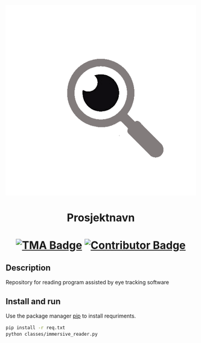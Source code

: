 <p align="center">
  
  <img src="img/product_logo.png">
  
</p>

<h1 align="center">

  Prosjektnavn



<h1 align="center">
  
  [![TMA Badge](https://img.shields.io/badge/TMA4851-Data%26Mind-blue?style=for-the-badge)](https://www.ntnu.no/eit/tma4851) 
  [![Contributor Badge](https://img.shields.io/badge/Contributors-6-blue?style=for-the-badge)](https://github.com/simeeid/TMA4851_Group2_2024/graphs/contributors)   
  
</h1>



## Description 
Repository for reading program assisted by eye tracking software

## Install and run

Use the package manager [pip](https://pip.pypa.io/en/stable/) to install requriments.

```bash
pip install -r req.txt
python classes/immersive_reader.py
```
